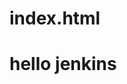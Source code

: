 # index.html
<html>
  <head>
    <title>start with jenkins</title>
  </head>
  <body>
    <h1>hello jenkins</h1>
  </body>
</html>
